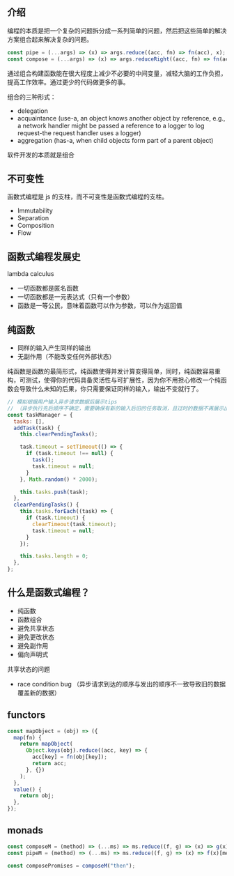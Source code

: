 ## 介绍

编程的本质是把一个复杂的问题拆分成一系列简单的问题，然后把这些简单的解决方案组合起来解决复杂的问题。

```js
const pipe = (...args) => (x) => args.reduce((acc, fn) => fn(acc), x);
const compose = (...args) => (x) => args.reduceRight((acc, fn) => fn(acc), x);
```

通过组合构建函数能在很大程度上减少不必要的中间变量，减轻大脑的工作负担，提高工作效率。通过更少的代码做更多的事。

组合的三种形式：

- delegation
- acquaintance (use-a, an object knows another object by reference, e.g., a network handler might be passed a reference to a logger to log request-the request handler uses a logger)
- aggregation (has-a, when child objects form part of a parent object)

软件开发的本质就是组合

## 不可变性

函数式编程是 js 的支柱，而不可变性是函数式编程的支柱。

- Immutability
- Separation
- Composition
- Flow

## 函数式编程发展史

lambda calculus

- 一切函数都是匿名函数
- 一切函数都是一元表达式（只有一个参数）
- 函数是一等公民，意味着函数可以作为参数，可以作为返回值

## 纯函数

- 同样的输入产生同样的输出
- 无副作用（不能改变任何外部状态）

纯函数是函数的最简形式，纯函数使得并发计算变得简单，同时，纯函数容易重构，可测试，使得你的代码具备灵活性与可扩展性，因为你不用担心修改一个纯函数会导致什么未知的后果，你只需要保证同样的输入，输出不变就行了。

```js
// 模拟根据用户输入异步请求数据后展示tips
// （异步执行先后顺序不确定，需要确保有新的输入后旧的任务取消，且过时的数据不再展示出来）
const taskManager = {
  tasks: [],
  addTask(task) {
    this.clearPendingTasks();

    task.timeout = setTimeout(() => {
      if (task.timeout !== null) {
        task();
        task.timeout = null;
      }
    }, Math.random() * 2000);

    this.tasks.push(task);
  },
  clearPendingTasks() {
    this.tasks.forEach((task) => {
      if (task.timeout) {
        clearTimeout(task.timeout);
        task.timeout = null;
      }
    });

    this.tasks.length = 0;
  },
};
```

## 什么是函数式编程？

- 纯函数
- 函数组合
- 避免共享状态
- 避免更改状态
- 避免副作用
- 偏向声明式

共享状态的问题

- race condition bug （异步请求到达的顺序与发出的顺序不一致导致旧的数据覆盖新的数据）

## functors

```js
const mapObject = (obj) => ({
  map(fn) {
    return mapObject(
      Object.keys(obj).reduce((acc, key) => {
        acc[key] = fn(obj[key]);
        return acc;
      }, {})
    );
  },
  value() {
    return obj;
  },
});
```

## monads

```js
const composeM = (method) => (...ms) => ms.reduce((f, g) => (x) => g(x)[method](f));
const pipeM = (method) => (...ms) => ms.reduce((f, g) => (x) => f(x)[method](g));

const composePromises = composeM("then");
```

